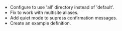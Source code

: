 - Configure to use 'all' directory instead of 'default'.
- Fix to work with multisite aliases.
- Add quiet mode to supress confirmation messages.
- Create an example definition.
